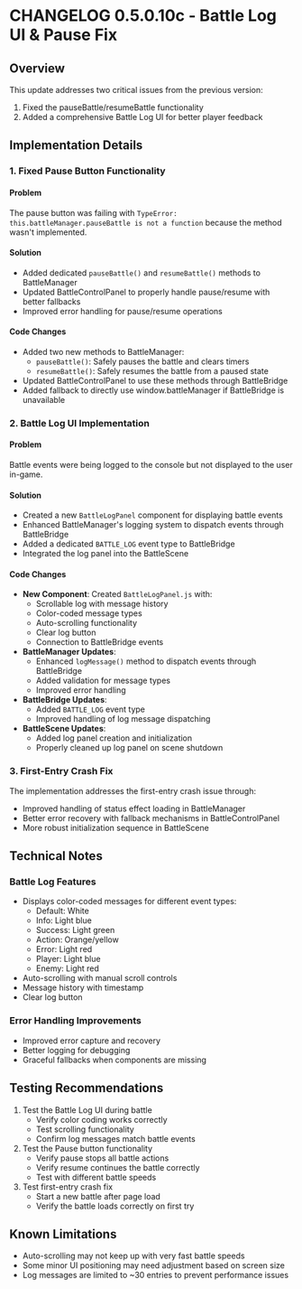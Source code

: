 # CHANGELOG 0.5.0.10c - Battle Log UI & Pause Fix

## Overview
This update addresses two critical issues from the previous version:
1. Fixed the pauseBattle/resumeBattle functionality
2. Added a comprehensive Battle Log UI for better player feedback

## Implementation Details

### 1. Fixed Pause Button Functionality

#### Problem
The pause button was failing with `TypeError: this.battleManager.pauseBattle is not a function` because the method wasn't implemented.

#### Solution
- Added dedicated `pauseBattle()` and `resumeBattle()` methods to BattleManager
- Updated BattleControlPanel to properly handle pause/resume with better fallbacks
- Improved error handling for pause/resume operations

#### Code Changes
- Added two new methods to BattleManager:
  - `pauseBattle()`: Safely pauses the battle and clears timers
  - `resumeBattle()`: Safely resumes the battle from a paused state
- Updated BattleControlPanel to use these methods through BattleBridge
- Added fallback to directly use window.battleManager if BattleBridge is unavailable

### 2. Battle Log UI Implementation

#### Problem
Battle events were being logged to the console but not displayed to the user in-game.

#### Solution
- Created a new `BattleLogPanel` component for displaying battle events
- Enhanced BattleManager's logging system to dispatch events through BattleBridge
- Added a dedicated `BATTLE_LOG` event type to BattleBridge
- Integrated the log panel into the BattleScene

#### Code Changes
- **New Component**: Created `BattleLogPanel.js` with:
  - Scrollable log with message history
  - Color-coded message types
  - Auto-scrolling functionality
  - Clear log button
  - Connection to BattleBridge events
- **BattleManager Updates**:
  - Enhanced `logMessage()` method to dispatch events through BattleBridge
  - Added validation for message types
  - Improved error handling
- **BattleBridge Updates**:
  - Added `BATTLE_LOG` event type
  - Improved handling of log message dispatching
- **BattleScene Updates**:
  - Added log panel creation and initialization
  - Properly cleaned up log panel on scene shutdown

### 3. First-Entry Crash Fix

The implementation addresses the first-entry crash issue through:
- Improved handling of status effect loading in BattleManager
- Better error recovery with fallback mechanisms in BattleControlPanel
- More robust initialization sequence in BattleScene

## Technical Notes

### Battle Log Features
- Displays color-coded messages for different event types:
  - Default: White
  - Info: Light blue
  - Success: Light green 
  - Action: Orange/yellow
  - Error: Light red
  - Player: Light blue
  - Enemy: Light red
- Auto-scrolling with manual scroll controls
- Message history with timestamp
- Clear log button

### Error Handling Improvements
- Improved error capture and recovery
- Better logging for debugging
- Graceful fallbacks when components are missing

## Testing Recommendations
1. Test the Battle Log UI during battle
   - Verify color coding works correctly
   - Test scrolling functionality
   - Confirm log messages match battle events
2. Test the Pause button functionality
   - Verify pause stops all battle actions
   - Verify resume continues the battle correctly
   - Test with different battle speeds
3. Test first-entry crash fix
   - Start a new battle after page load
   - Verify the battle loads correctly on first try

## Known Limitations
- Auto-scrolling may not keep up with very fast battle speeds
- Some minor UI positioning may need adjustment based on screen size
- Log messages are limited to ~30 entries to prevent performance issues

